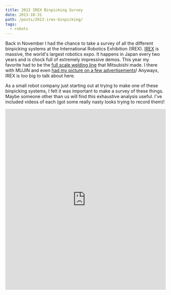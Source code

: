 ```yaml
---
title: 2013 IREX Binpicking Survey
date: 2013-10-31
path: /posts/2013-irex-binpicking/
tags: 
  - robots
---
```



Back in November I had the chance to take a survey of all the different binpicking systems at the International Robotics Exhibition (IREX). [IREX](http://www.nikkan.co.jp/eve/irex/english/) is massive, the world's largest robotics expo. It happens in Japan every two years and is chock full of extremely impressive demos. This year my favorite had to be the [full scale welding line](http://youtu.be/QR4lG98Ehng) that Mitsubishi made. I there with MUJIN and even [had my picture on a few advertisements](/images/misc/IMG_20131107_102636.jpg)! Anyways, IREX is too big to talk about here.

As a small robot company just starting out at trying to make one of these binpicking systems, I felt it was important to make a survey of these things. Maybe someone other than us will find this exhaustive analysis useful. I've included videos of each (got some really nasty looks trying to record them)!

<iframe style="width: 100%; height: 569px;" src="https://docs.google.com/presentation/d/1UHa4pqw1bnrdN5l-d-cL84rmfrxs0kg98q3t2X60boA/embed?start=false&loop=false&delayms=3000" frameborder="0" allowfullscreen="true" mozallowfullscreen="true" webkitallowfullscreen="true"></iframe>  
